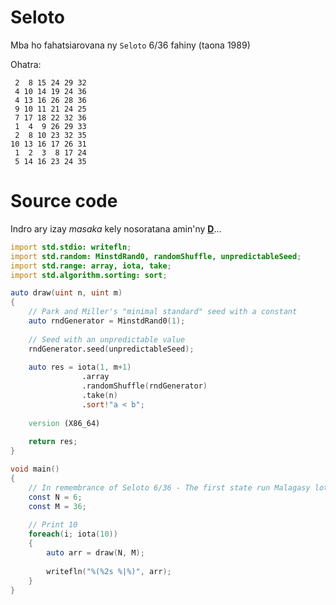# Seloto
Mba ho fahatsiarovana ny `Seloto` 6/36 fahiny (taona 1989)

Ohatra:

```text
 2  8 15 24 29 32
 4 10 14 19 24 36
 4 13 16 26 28 36
 9 10 11 21 24 25
 7 17 18 22 32 36
 1  4  9 26 29 33
 2  8 10 23 32 35
10 13 16 17 26 31
 1  2  3  8 17 24
 5 14 16 23 24 35
```

# Source code

Indro ary izay _masaka_ kely nosoratana amin'ny [**D**](https://dlang.org)...

```d
import std.stdio: writefln;
import std.random: MinstdRand0, randomShuffle, unpredictableSeed;
import std.range: array, iota, take;
import std.algorithm.sorting: sort;

auto draw(uint n, uint m)
{
    // Park and Miller's "minimal standard" seed with a constant
    auto rndGenerator = MinstdRand0(1);
    
    // Seed with an unpredictable value
    rndGenerator.seed(unpredictableSeed);
    
    auto res = iota(1, m+1)
                .array
                .randomShuffle(rndGenerator)
                .take(n)
                .sort!"a < b";
    
    version (X86_64)
    
    return res;
}

void main()
{    
    // In remembrance of Seloto 6/36 - The first state run Malagasy lotto back in 1989
    const N = 6;
    const M = 36;
    
    // Print 10
    foreach(i; iota(10))
    {
        auto arr = draw(N, M);
        
        writefln("%(%2s %|%)", arr);
    }
}
```
